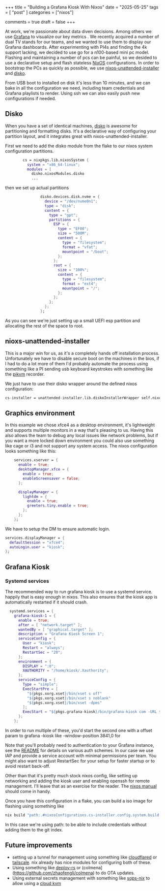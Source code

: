 +++
title = "Building a Grafana Kiosk With Nixos"
date = "2025-05-25"
tags = [
   "post"
]
categories = ["nixos"]

comments = true
draft = false
+++

At work, we're passionate about data diven decisions. Among others we use
[Grafana](https://grafana.com/) to visualize our key metrics .
We recently acquired a number of dual TV stands for our teams, and we wanted to use them to display our Grafana dashboards.
After experimenting with PI4s and finding the 4k support lacking, we decided to use go for a n100-based mini pc model.
Flashing and maintaining a number of pcs can be painful, so we desided to use a declarative setup and flash stateless
[NixOS](https://nixos.org) configurations. In order to bootstrap the PCs as quickly as possible, we use
[nixos-unattended-installer](https://github.com/chrillefkr/nixos-unattended-installer) and [disko](https://github.com/nix-community/disko).

From USB boot to installed on disk it's less than 10 minutes, and we can bake in all the configuration we need,
including team credentials and Grafana playlists to render. Using ssh we can also easily push new configurations if
needed.

## Disko

When you have a set of identical machines, [disko](https://github.com/nix-community/disko) is awesome for partitioning
and formatting disks. It's a declarative way of configuring your partition layout, and it integrates great with
nixos-unattended-installer.

First we need to add the disko module from the flake to our nixos system configuration
partitions.

```nix
        cs = nixpkgs.lib.nixosSystem {
          system = "x86_64-linux";
          modules = [
            disko.nixosModules.disko
            ...
```

then we set up actual partitions

```nix
                disko.devices.disk.nvme = {
                  device = "/dev/nvme0n1";
                  type = "disk";
                  content = {
                    type = "gpt";
                    partitions = {
                      ESP = {
                        type = "EF00";
                        size = "500M";
                        content = {
                          type = "filesystem";
                          format = "vfat";
                          mountpoint = "/boot";
                        };
                      };
                      root = {
                        size = "100%";
                        content = {
                          type = "filesystem";
                          format = "ext4";
                          mountpoint = "/";
                        };
                      };
                    };
                  };
                };
```

As you can see we're just setting up a small UEFI esp partition and allocating the rest of the space to root.

## nioxs-unattended-installer

This is a major win for us, as it's a completely hands off installation process. Unfortunately we have to disable secure
boot on the machines in the bios, if I had to do a lot more of them I'd probably automate the process using something
like a PI sending usb keyboard keystrokes with something like the [pikvm](https://pikvm.org/) recorder.

We just have to use their disko wrapper around the defined nixos configuration:

```nix
cs-installer = unattended-installer.lib.diskoInstallerWrapper self.nixosConfigurations.cs { };
```

## Graphics environment

In this example we chose xfce4 as a desktop environment, it's lightweight and supports multiple monitors in a way that's
pleasing to us. Having this also allows the team to debug any local issues like network problems, but if you want a more
locked down environment you could also use something like cage or i3 and not support any system access.
The nixos configuration looks something like this:

```nix
    services.xserver = {
      enable = true;
      desktopManager.xfce = {
        enable = true;
        enableScreensaver = false;
      };

      displayManager = {
        lightdm = {
          enable = true;
          greeters.tiny.enable = true;
        };
      };
    };

```

We have to setup the DM to ensure automatic login.

```nix
services.displayManager = {
  defaultSession = "xfce4";
  autoLogin.user = "kiosk";
};
```

## Grafana Kiosk

### Systemd services

The recommended way to run grafana kiosk is to use a systemd service. happily that is easy enough in nixos. This also
ensures that the kiosk app is automatically restarted if it should crash.

```nix
  systemd.services = {
    grafana-kiosk-1 = {
      enable = true;
      after = [ "network.target" ];
      wantedBy = [ "graphical.target" ];
      description = "Grafana Kiosk Screen 1";
      serviceConfig = {
        User = "kiosk";
        Restart = "always";
        RestartSec = "20";
      };
      environment = {
        DISPLAY = ":0";
        XAUTHORITY = "/home/kiosk/.Xauthority";
      };
      serviceConfig = {
        Type = "simple";
        ExecStartPre = [
          "${pkgs.xorg.xset}/bin/xset s off"
          "${pkgs.xorg.xset}/bin/xset s noblank"
          "${pkgs.xorg.xset}/bin/xset -dpms"
        ];
        ExecStart = "${pkgs.grafana-kiosk}/bin/grafana-kiosk com -URL ${builtins.elemAt settings.playlists 0}";
      };
    };
```

In order to run multiple of these, you'd start the second one with a offset param to grafana -kiosk like
-window-position 3841,0 for

Note that you'll probably need to authentication to your Grafana instance, see the
[README](https://github.com/grafana/grafana-kiosk) for details on various auth schemes. In our case we use IAP and
provide a service account with minimal permissions per team. You might also want to adjust RestartSec for your setup for
faster startup or to avoid restart back-off.

Other than that it's pretty much stock nixos config, like setting up networking and adding the kiosk user and enabling
openssh for remote management. I'll leave that as an exercise for the reader. The [nixos manual](https://nixos.org/manual/nixos/stable/#ch-configuration)
should come in handy.

Once you have this configuration in a flake, you can build a iso image for flashing using something like

```nix
nix build "path:.#nixosConfigurations.cs-installer.config.system.build.isoImage"
```

In this case we're using path: to be able to include credentials without adding them to the git index.

## Future improvements

- setting up a tunnel for management using something like [cloudflared](https://github.com/cloudflare/cloudflared) or
  [tailscale](https://tailscale.net/). nix already has nice modules for configuring both of these.
- Using something like [deploy-rs](https://github.com/serokell/deploy-rs) or
  (colmena](<https://github.com/zhaofengli/colmena>) to do OTA updates.
- Using external secrets management with something like [sops-nix](https://github.com/Mic92/sops-nix) to allow using a
  [cloud kvm](https://www.maxdaten.io/2023-12-11-deploy-sops-secrets-with-nix)
